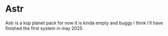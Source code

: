 # Astr
Astr is a ksp planet pack
for now it is kinda empty and buggy
i think i'll have finished the first system in may 2025
